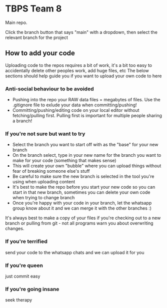 # TBPS Team 8
Main repo.

Click the branch button that says "main" with a dropdown, then select the relevant branch for the project

## How to add your code

Uploading code to the repos requires a bit of work, it's a bit too easy to accidentally delete other peoples work, add huge files, etc
The below sections should help guide you if you want to upload your own code to here

### Anti-social behaviour to be avoided

* Pushing into the repo your RAW data files = megabytes of files. Use the .gitignore file to exlude your data when committing/pushing!
* Committing/pushing/editing code on your local editor without fetching/pulling first. Pulling first is important for multiple people sharing a branch!

### If you're not sure but want to try

* Select the branch you want to start off with as the "base" for your new branch
* On the branch select, type in your new name for the branch you want to make for your code (something that makes sense)
* This will create your own "bubble" where you can upload things without fear of breaking someone else's stuff
* Be careful to make sure the new branch is selected in the tool you're using when uploading content
* It's best to make the repo before you start your new code so you can start in that new branch, sometimes you can delete your own code when trying to change branch
* Once you're happy with your code in your branch, let the whatsapp group know about it and we can merge it with the other branches :)

It's always best to make a copy of your files if you're checking out to a new branch or pulling from git - not all programs warn you about overwriting changes.

### If you're terrified
send your code to the whatsapp chats and we can upload it for you

### If you're queen
just commit easy

### If you're going insane 
seek therapy
